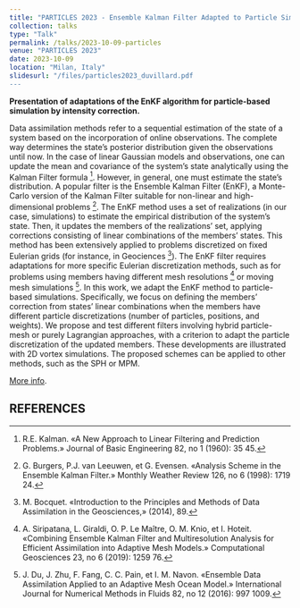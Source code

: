 ```yaml
---
title: "PARTICLES 2023 - Ensemble Kalman Filter Adapted to Particle Simulations"
collection: talks
type: "Talk"
permalink: /talks/2023-10-09-particles
venue: "PARTICLES 2023"
date: 2023-10-09
location: "Milan, Italy"
slidesurl: "/files/particles2023_duvillard.pdf
---
```


**Presentation of adaptations of the EnKF algorithm for particle-based simulation by intensity correction.**  

Data assimilation methods refer to a sequential estimation of the state of a system based on the incorporation of online observations. The complete way determines the state’s posterior distribution given the observations until now.
In the case of linear Gaussian models and observations, one can update the mean and covariance of the system’s state analytically using the Kalman Filter formula [^1].
However, in general, one must estimate the state’s distribution. A popular filter is the Ensemble Kalman Filter (EnKF), a Monte-Carlo version of the Kalman Filter suitable for non-linear and high-dimensional problems [^2]. The EnKF method uses a set of realizations (in our case, simulations) to estimate the empirical distribution of the system’s state. Then, it updates the members of the realizations’ set, applying corrections consisting of linear combinations of the members’ states.
This method has been extensively applied to problems discretized on fixed Eulerian grids (for instance, in Geociences [^3]). The EnKF filter requires adaptations for more specific Eulerian discretization methods, such as for problems using members having different mesh resolutions [^4] or moving mesh simulations [^5]. In this work, we adapt the EnKF method to particle-based simulations. Specifically, we focus on defining the members’ correction from states’ linear combinations when the members have different particle discretizations (number of particles, positions, and weights).
We propose and test different filters involving hybrid particle-mesh or purely Lagrangian approaches, with a criterion to adapt the particle discretization of the updated members. These developments are illustrated with 2D vortex simulations. The proposed schemes can be applied to other methods, such as the SPH or MPM.

[More info](https://particles2023.cimne.com/event/contribution/de1204ac-dacd-11ed-9a1c-000c29ddfc0c).

## REFERENCES

[^1]: R.E. Kalman. «A New Approach to Linear Filtering and Prediction Problems.» Journal of Basic Engineering 82, no 1 (1960): 35 45.
[^2]: G. Burgers, P.J. van Leeuwen, et G. Evensen. «Analysis Scheme in the Ensemble Kalman Filter.» Monthly Weather Review 126, no 6 (1998): 1719 24. 
[^3]: M. Bocquet. «Introduction to the Principles and Methods of Data Assimilation in the Geosciences,» (2014), 89.
[^4]: A. Siripatana, L. Giraldi, O. P. Le Maître, O. M. Knio, et I. Hoteit. «Combining Ensemble Kalman Filter and Multiresolution Analysis for Efficient Assimilation into Adaptive Mesh Models.» Computational Geosciences 23, no 6 (2019): 1259 76.
[^5]: J. Du, J. Zhu, F. Fang, C. C. Pain, et I. M. Navon. «Ensemble Data Assimilation Applied to an Adaptive Mesh Ocean Model.» International Journal for Numerical Methods in Fluids 82, no 12 (2016): 997 1009.

